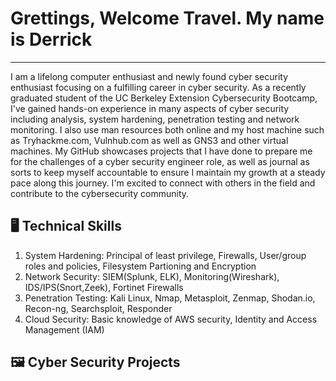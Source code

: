 # **Grettings, Welcome Travel. My name is Derrick**
---

I am a lifelong computer enthusiast and newly found cyber security enthusiast focusing on a fulfilling career in cyber security. As a recently graduated student of the UC Berkeley Extension Cybersecurity Bootcamp, I've gained hands-on experience in many aspects of cyber security including analysis, system hardening, penetration testing and network monitoring. I also use man resources both online and my host machine such as Tryhackme.com, Vulnhub.com as well as GNS3 and other virtual machines. My GitHub showcases projects that I have done to prepare me for the challenges of a cyber security engineer role, as well as journal as sorts to keep myself accountable to ensure I maintain my growth at a steady pace along this journey. I'm excited to connect with others in the field and contribute to the cybersecurity community.

🖥️ **Technical Skills**
--

1. System Hardening: Principal of least privilege, Firewalls, User/group roles and policies, Filesystem Partioning and Encryption
2. Network Security: SIEM(Splunk, ELK), Monitoring(Wireshark), IDS/IPS(Snort,Zeek), Fortinet Firewalls
3. Penetration Testing: Kali Linux, Nmap, Metasploit, Zenmap, Shodan.io, Recon-ng, Searchsploit, Responder
4. Cloud Security: Basic knowledge of AWS security, Identity and Access Management (IAM)

🖼️ **Cyber Security Projects**
--


